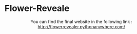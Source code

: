 # Flower-Reveale
<header>You can find the final website in the following link : <a href ="http://flowerrevealer.pythonanywhere.com/">http://flowerrevealer.pythonanywhere.com/</a>
</header>
